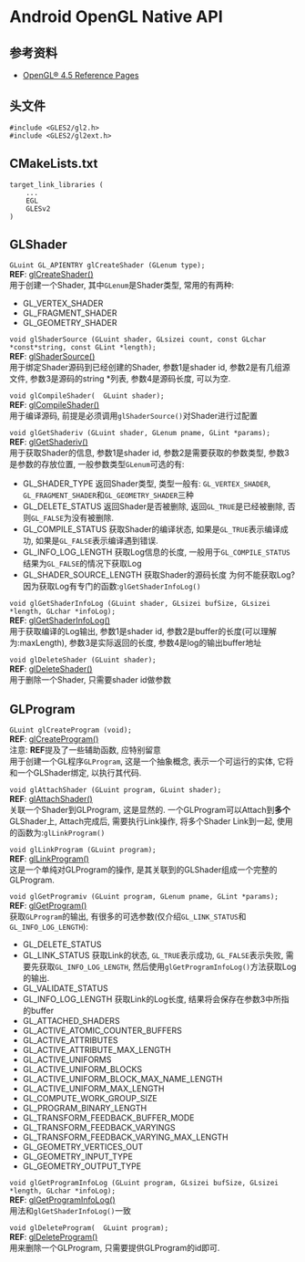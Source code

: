 # Android OpenGL Native API

## 参考资料
* [OpenGL® 4.5 Reference Pages](https://www.khronos.org/registry/OpenGL-Refpages/gl4/)

## 头文件
```
#include <GLES2/gl2.h>
#include <GLES2/gl2ext.h>
```

## CMakeLists.txt
```
target_link_libraries (
    ...
    EGL
    GLESv2
)
```

## GLShader
`GLuint GL_APIENTRY glCreateShader (GLenum type);`  
**REF**: [glCreateShader()](https://www.khronos.org/registry/OpenGL-Refpages/gl4/html/glCreateShader.xhtml)  
用于创建一个Shader, 其中`GLenum`是Shader类型, 常用的有两种:  
* GL_VERTEX_SHADER
* GL_FRAGMENT_SHADER
* GL_GEOMETRY_SHADER

`void glShaderSource (GLuint shader, GLsizei count, const GLchar *const*string, const GLint *length);`  
**REF**: [glShaderSource()](https://www.khronos.org/registry/OpenGL-Refpages/gl4/html/glShaderSource.xhtml)  
用于绑定Shader源码到已经创建的Shader, 参数1是shader id, 参数2是有几组源文件, 参数3是源码的string *列表, 参数4是源码长度, 可以为空.  

`void glCompileShader(	GLuint shader);`  
**REF**:  [glCompileShader()](https://www.khronos.org/registry/OpenGL-Refpages/gl4/html/glCompileShader.xhtml)  
用于编译源码, 前提是必须调用`glShaderSource()`对Shader进行过配置

`void glGetShaderiv (GLuint shader, GLenum pname, GLint *params);`  
**REF**:  [glGetShaderiv()](https://www.khronos.org/registry/OpenGL-Refpages/gl4/html/glGetShader.xhtml)  
用于获取Shader的信息, 参数1是shader id, 参数2是需要获取的参数类型, 参数3是参数的存放位置, 一般参数类型`GLenum`可选的有:
* GL_SHADER_TYPE
    返回Shader类型, 类型一般有: `GL_VERTEX_SHADER`, `GL_FRAGMENT_SHADER`和`GL_GEOMETRY_SHADER`三种
* GL_DELETE_STATUS
    返回Shader是否被删除, 返回`GL_TRUE`是已经被删除, 否则`GL_FALSE`为没有被删除.
* GL_COMPILE_STATUS
    获取Shader的编译状态, 如果是`GL_TRUE`表示编译成功, 如果是`GL_FALSE`表示编译遇到错误.
* GL_INFO_LOG_LENGTH
    获取Log信息的长度, 一般用于`GL_COMPILE_STATUS`结果为`GL_FALSE`的情况下获取Log
* GL_SHADER_SOURCE_LENGTH
    获取Shader的源码长度
为何不能获取Log? 因为获取Log有专门的函数:`glGetShaderInfoLog()`

`void glGetShaderInfoLog (GLuint shader, GLsizei bufSize, GLsizei *length, GLchar *infoLog);`  
**REF**: [glGetShaderInfoLog()](https://www.khronos.org/registry/OpenGL-Refpages/gl4/html/glGetShaderInfoLog.xhtml)  
用于获取编译的Log输出, 参数1是shader id, 参数2是buffer的长度(可以理解为:maxLength), 参数3是实际返回的长度, 参数4是log的输出buffer地址

`void glDeleteShader (GLuint shader);`  
**REF**: [glDeleteShader()](https://www.khronos.org/registry/OpenGL-Refpages/gl4/html/glDeleteShader.xhtml)  
用于删除一个Shader, 只需要shader id做参数

## GLProgram
`GLuint glCreateProgram (void);`  
**REF**: [glCreateProgram()](https://www.khronos.org/registry/OpenGL-Refpages/gl4/html/glCreateProgram.xhtml)  
注意: **REF**提及了一些辅助函数, 应特别留意  
用于创建一个GL程序`GLProgram`, 这是一个抽象概念, 表示一个可运行的实体, 它将和一个GLShader绑定, 以执行其代码.

`void glAttachShader (GLuint program, GLuint shader);`  
**REF**: [glAttachShader()](https://www.khronos.org/registry/OpenGL-Refpages/gl4/html/glAttachShader.xhtml)  
关联一个Shader到GLProgram, 这是显然的. 一个GLProgram可以Attach到**多个**GLShader上, Attach完成后, 需要执行Link操作, 将多个Shader Link到一起, 使用的函数为:`glLinkProgram()`

`void glLinkProgram (GLuint program);`  
**REF**: [glLinkProgram()](https://www.khronos.org/registry/OpenGL-Refpages/gl4/html/glLinkProgram.xhtml)  
这是一个单纯对GLProgram的操作, 是其关联到的GLShader组成一个完整的GLProgram.

`void glGetProgramiv (GLuint program, GLenum pname, GLint *params);`  
**REF**: [glGetProgram()](https://www.khronos.org/registry/OpenGL-Refpages/gl4/html/glGetProgram.xhtml)  
获取`GLProgram`的输出, 有很多的可选参数(仅介绍`GL_LINK_STATUS`和`GL_INFO_LOG_LENGTH`):
* GL_DELETE_STATUS
* GL_LINK_STATUS
    获取Link的状态, `GL_TRUE`表示成功, `GL_FALSE`表示失败, 需要先获取`GL_INFO_LOG_LENGTH`, 然后使用`glGetProgramInfoLog()`方法获取Log的输出.
* GL_VALIDATE_STATUS
* GL_INFO_LOG_LENGTH
    获取Link的Log长度, 结果将会保存在参数3中所指的buffer
* GL_ATTACHED_SHADERS
* GL_ACTIVE_ATOMIC_COUNTER_BUFFERS
* GL_ACTIVE_ATTRIBUTES
* GL_ACTIVE_ATTRIBUTE_MAX_LENGTH
* GL_ACTIVE_UNIFORMS
* GL_ACTIVE_UNIFORM_BLOCKS
* GL_ACTIVE_UNIFORM_BLOCK_MAX_NAME_LENGTH
* GL_ACTIVE_UNIFORM_MAX_LENGTH
* GL_COMPUTE_WORK_GROUP_SIZE
* GL_PROGRAM_BINARY_LENGTH
* GL_TRANSFORM_FEEDBACK_BUFFER_MODE
* GL_TRANSFORM_FEEDBACK_VARYINGS
* GL_TRANSFORM_FEEDBACK_VARYING_MAX_LENGTH
* GL_GEOMETRY_VERTICES_OUT
* GL_GEOMETRY_INPUT_TYPE
* GL_GEOMETRY_OUTPUT_TYPE

`void glGetProgramInfoLog (GLuint program, GLsizei bufSize, GLsizei *length, GLchar *infoLog);`  
**REF**:  [glGetProgramInfoLog()](https://www.khronos.org/registry/OpenGL-Refpages/gl4/html/glGetProgramInfoLog.xhtml)  
用法和`glGetShaderInfoLog()`一致

`void glDeleteProgram(	GLuint program);`  
**REF**: [glDeleteProgram()](https://www.khronos.org/registry/OpenGL-Refpages/gl4/html/glDeleteProgram.xhtml)  
用来删除一个GLProgram, 只需要提供GLProgram的id即可.